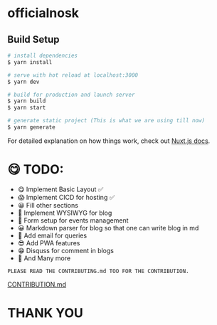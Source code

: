 # officialnosk

## Build Setup

```bash
# install dependencies
$ yarn install

# serve with hot reload at localhost:3000
$ yarn dev

# build for production and launch server
$ yarn build
$ yarn start

# generate static project (This is what we are using till now)
$ yarn generate
```

For detailed explanation on how things work, check out [Nuxt.js docs](https://nuxtjs.org).


# 😋 TODO:
  - 😋 Implement Basic Layout                                       ✅
  - 😱 Implement CICD for hosting                                   ✅
  - 😀 Fill other sections 
  - 🔖 Implement WYSIWYG for blog
  - 📄 Form setup for events management
  - 😀 Markdown parser for blog so that one can write blog in md
  - 💌 Add email for queries
  - 😎 Add PWA features
  - 😁 Disquss for comment in blogs
  - 🧠 And Many more

``` 
PLEASE READ THE CONTRIBUTING.md TOO FOR THE CONTRIBUTION.
```
[CONTRIBUTION.md](https://github.com/officialnosk/officialnosk.github.io/blob/main/CONTRIBUTING.md)
# THANK YOU
